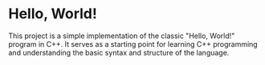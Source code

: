 # Hello, World!

This project is a simple implementation of the classic "Hello, World!" program in C++. It serves as a starting point for learning C++ programming and understanding the basic syntax and structure of the language.
